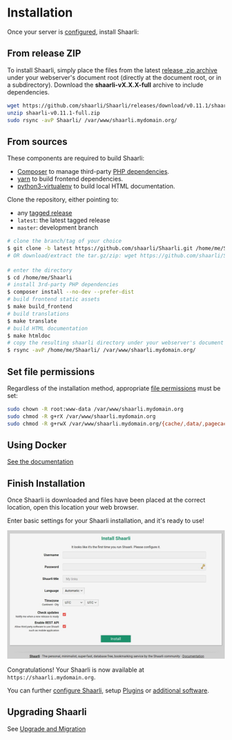 # Installation

Once your server is [configured](Server-configuration.md), install Shaarli:

## From release ZIP

To install Shaarli, simply place the files from the latest [release .zip archive](https://github.com/shaarli/Shaarli/releases) under your webserver's document root (directly at the document root, or in a subdirectory). Download the **shaarli-vX.X.X-full** archive to include dependencies.

```bash
wget https://github.com/shaarli/Shaarli/releases/download/v0.11.1/shaarli-v0.11.1-full.zip
unzip shaarli-v0.11.1-full.zip
sudo rsync -avP Shaarli/ /var/www/shaarli.mydomain.org/
```

## From sources

These components are required to build Shaarli:

- [Composer](dev/Development.md#install-composer) to manage third-party [PHP dependencies](dev/Development#third-party-libraries).
- [yarn](https://yarnpkg.com/lang/en/docs/install/) to build frontend dependencies.
- [python3-virtualenv](https://pypi.python.org/pypi/virtualenv) to build local HTML documentation.

Clone the repository, either pointing to:

- any [tagged release](https://github.com/shaarli/Shaarli/releases)
- `latest`: the latest tagged release
- `master`: development branch

```bash
# clone the branch/tag of your choice
$ git clone -b latest https://github.com/shaarli/Shaarli.git /home/me/Shaarli
# OR download/extract the tar.gz/zip: wget https://github.com/shaarli/Shaarli/archive/latest.tar.gz...

# enter the directory
$ cd /home/me/Shaarli
# install 3rd-party PHP dependencies
$ composer install --no-dev --prefer-dist
# build frontend static assets
$ make build_frontend
# build translations
$ make translate
# build HTML documentation
$ make htmldoc
# copy the resulting shaarli directory under your webserver's document root
$ rsync -avP /home/me/Shaarli/ /var/www/shaarli.mydomain.org/
```

## Set file permissions

Regardless of the installation method, appropriate [file permissions](dev/Development.md#directory-structure) must be set:

```bash
sudo chown -R root:www-data /var/www/shaarli.mydomain.org
sudo chmod -R g+rX /var/www/shaarli.mydomain.org
sudo chmod -R g+rwX /var/www/shaarli.mydomain.org/{cache/,data/,pagecache/,tmp/}
```

## Using Docker

[See the documentation](Docker.md)


## Finish Installation

Once Shaarli is downloaded and files have been placed at the correct location, open this location your web browser.

Enter basic settings for your Shaarli installation, and it's ready to use!

![](images/07-installation.jpg)

Congratulations! Your Shaarli is now available at `https://shaarli.mydomain.org`.

You can further [configure Shaarli](Shaarli-configuration.md), setup [Plugins](Plugins.md) or [additional software](Community-and-related-software.md).


## Upgrading Shaarli

See [Upgrade and Migration](Upgrade-and-migration)

